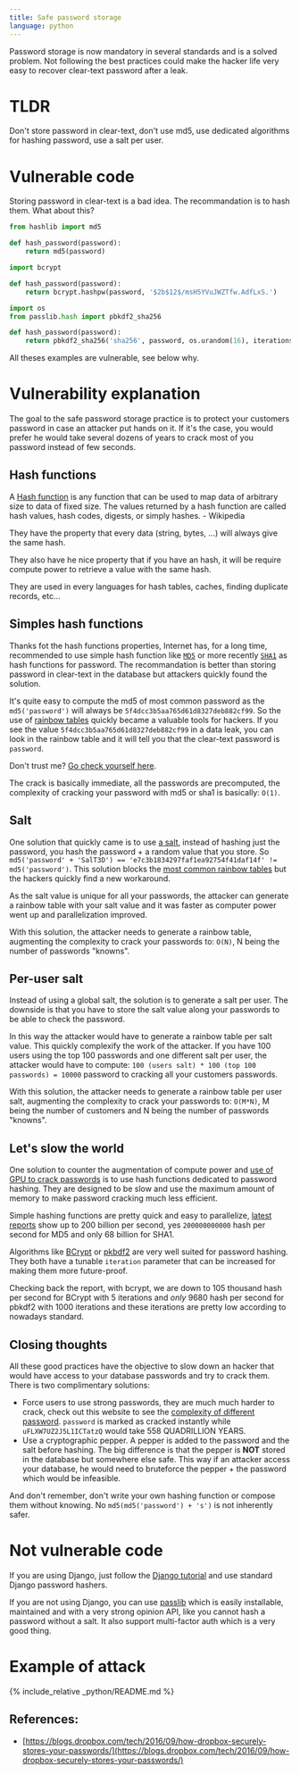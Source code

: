 ```yaml
---
title: Safe password storage
language: python
---
```


Password storage is now mandatory in several standards and is a solved problem.
Not following the best practices could make the hacker life very easy to recover clear-text password after a leak.

# TLDR

Don't store password in clear-text, don't use md5, use dedicated algorithms for
hashing password, use a salt per user.

# Vulnerable code

Storing password in clear-text is a bad idea. The recommandation is to hash them. What about this?

```python
from hashlib import md5

def hash_password(password):
    return md5(password)
```

```python
import bcrypt

def hash_password(password):
    return bcrypt.hashpw(password, '$2b$12$/msH5YVuJWZTfw.AdfLxS.')
```

```python
import os
from passlib.hash import pbkdf2_sha256

def hash_password(password):
    return pbkdf2_sha256('sha256', password, os.urandom(16), iterations=1)
```

All theses examples are vulnerable, see below why.

# Vulnerability explanation

The goal to the safe password storage practice is to protect your customers password in case an attacker put hands on it. If it's the case, you would prefer he would take several dozens of years to crack most of you password instead of few seconds.

## Hash functions

A [Hash function](https://en.wikipedia.org/wiki/Hash_function) is any function that can be used to map data of arbitrary size to data of fixed size. The values returned by a hash function are called hash values, hash codes, digests, or simply hashes. - Wikipedia

They have the property that every data (string, bytes, ...) will always give the same hash.

They also have he nice property that if you have an hash, it will be require compute power to retrieve a value with the same hash.

They are used in every languages for hash tables, caches, finding duplicate records, etc...

## Simples hash functions

Thanks fot the hash functions properties, Internet has, for a long time, recommended to use simple hash function like [`MD5`](https://en.wikipedia.org/wiki/MD5) or more recently [`SHA1`](https://en.wikipedia.org/wiki/SHA-1) as hash functions for password. The recommandation is better than storing password in clear-text in the database but attackers quickly found the solution.

It's quite easy to compute the md5 of most common password as the `md5('password')` will always be `5f4dcc3b5aa765d61d8327deb882cf99`. So the use of [rainbow tables](https://en.wikipedia.org/wiki/Rainbow_table) quickly became a valuable tools for hackers. If you see the value `5f4dcc3b5aa765d61d8327deb882cf99` in a data leak, you can look in the rainbow table and it will tell you that the clear-text password is `password`.

Don't trust me? [Go check yourself here](http://hashtoolkit.com/reverse-hash/?hash=5f4dcc3b5aa765d61d8327deb882cf99).

The crack is basically immediate, all the passwords are precomputed, the complexity of cracking your password with md5 or sha1 is basically: `O(1)`.

## Salt

One solution that quickly came is to use [a salt](https://en.wikipedia.org/wiki/Salt_(cryptography)), instead of hashing just the password, you hash the password + a random value that you store. So `md5('password' + 'SalT3D') == 'e7c3b1834297faf1ea92754f41daf14f' != md5('password')`. This solution blocks the [most common rainbow tables](http://hashtoolkit.com/reverse-hash?hash=e7c3b1834297faf1ea92754f41daf14f) but the hackers quickly find a new workaround.

As the salt value is unique for all your passwords, the attacker can generate a rainbow table with your salt value and it was faster as computer power went up and parallelization improved.

With this solution, the attacker needs to generate a rainbow table, augmenting the complexity to crack your passwords to: `O(N)`, N being the number of passwords "knowns".

## Per-user salt

Instead of using a global salt, the solution is to generate a salt per user. The downside is that you have to store the salt value along your passwords to be able to check the password.

In this way the attacker would have to generate a rainbow table per salt value. This quickly complexify the work of the attacker. If you have 100 users using the top 100 passwords and one different salt per user, the attacker would have to compute: `100 (users salt) * 100 (top 100 passwords) = 10000` password to cracking all your customers passwords.

With this solution, the attacker needs to generate a rainbow table per user salt, augmenting the complexity to crack your passwords to: `O(M*N)`, M being the number of customers and N being the number of passwords "knowns".

## Let's slow the world

One solution to counter the augmentation of compute power and [use of GPU to crack passwords](https://blog.elcomsoft.com/2016/07/nvidia-pascal-a-great-password-cracking-tool/) is to use hash functions dedicated to password hashing. They are designed to be slow and use the maximum amount of memory to make password cracking much less efficient.

Simple hashing functions are pretty quick and easy to parallelize, [latest reports](https://gist.github.com/epixoip/a83d38f412b4737e99bbef804a270c40) show up to 200 billion per second, yes `200000000000` hash per second for MD5 and only 68 billion for SHA1.

Algorithms like [BCrypt](https://en.wikipedia.org/wiki/Bcrypt) or [pkbdf2](https://en.wikipedia.org/wiki/PBKDF2) are very well suited for password hashing. They both have a tunable `iteration` parameter that can be increased for making them more future-proof.

Checking back the report, with bcrypt, we are down to 105 thousand hash per second for BCrypt with 5 iterations and *only* 9680 hash per second for pbkdf2 with 1000 iterations and these iterations are pretty low according to nowadays standard.

## Closing thoughts

All these good practices have the objective to slow down an hacker that would have access to your database passwords and try to crack them. There is two complimentary solutions:

- Force users to use strong passwords, they are much much harder to crack, check out this website to see the [complexity of different password](https://howsecureismypassword.net/). `password` is marked as cracked instantly while `uFLXW7UZ2J5L1ICTatzQ` would take 558 QUADRILLION YEARS.
- Use a cryptographic pepper. A pepper is added to the password and the salt before hashing. The big difference is that the pepper is **NOT** stored in the database but somewhere else safe. This way if an attacker access your database, he would need to bruteforce the pepper + the password which would be infeasible.

And don't remember, don't write your own hashing function or compose them without knowing. No `md5(md5('password') + 's')` is not inherently safer.

# Not vulnerable code

If you are using Django, just follow the [Django tutorial](https://docs.djangoproject.com/en/1.10/topics/auth/passwords/) and use standard Django password hashers.

If you are not using Django, you can use [passlib](https://pypi.python.org/pypi/passlib) which is easily installable, maintained and with a very strong opinion API, like you cannot hash a password without a salt. It also support multi-factor auth which is a very good thing.

# Example of attack

{% include_relative _python/README.md %}

## References:

- [https://blogs.dropbox.com/tech/2016/09/how-dropbox-securely-stores-your-passwords/](https://blogs.dropbox.com/tech/2016/09/how-dropbox-securely-stores-your-passwords/)
